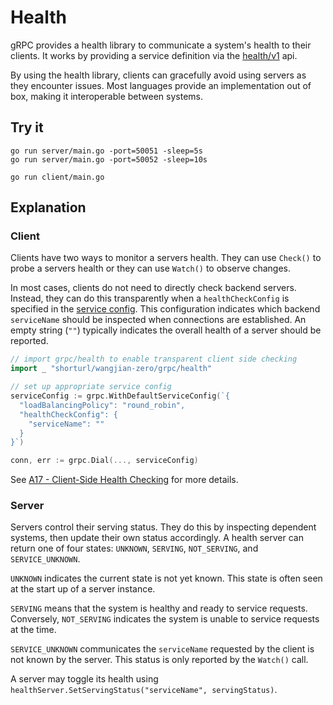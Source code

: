 # Health

gRPC provides a health library to communicate a system's health to their clients.
It works by providing a service definition via the [health/v1](https://github.com/grpc/grpc-proto/blob/master/grpc/health/v1/health.proto) api.

By using the health library, clients can gracefully avoid using servers as they encounter issues. 
Most languages provide an implementation out of box, making it interoperable between systems.

## Try it

```
go run server/main.go -port=50051 -sleep=5s
go run server/main.go -port=50052 -sleep=10s
```

```
go run client/main.go
```

## Explanation

### Client

Clients have two ways to monitor a servers health.
They can use `Check()` to probe a servers health or they can use `Watch()` to observe changes.

In most cases, clients do not need to directly check backend servers.
Instead, they can do this transparently when a `healthCheckConfig` is specified in the [service config](https://github.com/grpc/proposal/blob/master/A17-client-side-health-checking.md#service-config-changes).
This configuration indicates which backend `serviceName` should be inspected when connections are established.
An empty string (`""`) typically indicates the overall health of a server should be reported.

```go
// import grpc/health to enable transparent client side checking 
import _ "shorturl/wangjian-zero/grpc/health"

// set up appropriate service config
serviceConfig := grpc.WithDefaultServiceConfig(`{
  "loadBalancingPolicy": "round_robin",
  "healthCheckConfig": {
    "serviceName": ""
  }
}`)

conn, err := grpc.Dial(..., serviceConfig)
```

See [A17 - Client-Side Health Checking](https://github.com/grpc/proposal/blob/master/A17-client-side-health-checking.md) for more details.

### Server

Servers control their serving status.
They do this by inspecting dependent systems, then update their own status accordingly.
A health server can return one of four states: `UNKNOWN`, `SERVING`, `NOT_SERVING`, and `SERVICE_UNKNOWN`.

`UNKNOWN` indicates the current state is not yet known.
This state is often seen at the start up of a server instance.

`SERVING` means that the system is healthy and ready to service requests.
Conversely, `NOT_SERVING` indicates the system is unable to service requests at the time.

`SERVICE_UNKNOWN` communicates the `serviceName` requested by the client is not known by the server.
This status is only reported by the `Watch()` call. 

A server may toggle its health using `healthServer.SetServingStatus("serviceName", servingStatus)`.
